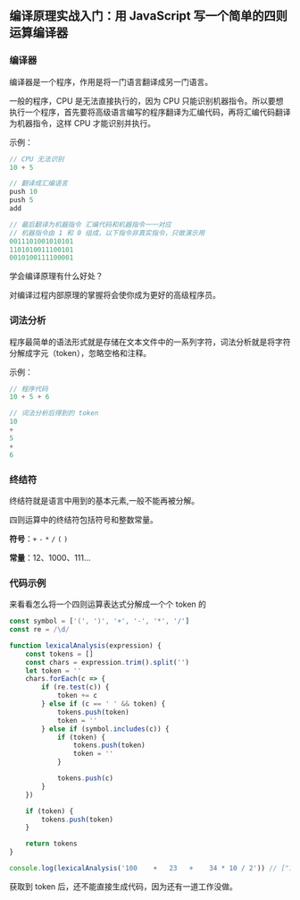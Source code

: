 ## 编译原理实战入门：用 JavaScript 写一个简单的四则运算编译器

### 编译器
编译器是一个程序，作用是将一门语言翻译成另一门语言。

一般的程序，CPU 是无法直接执行的，因为 CPU 只能识别机器指令。所以要想执行一个程序，首先要将高级语言编写的程序翻译为汇编代码，再将汇编代码翻译为机器指令，这样 CPU 才能识别并执行。

示例：
```js
// CPU 无法识别
10 + 5

// 翻译成汇编语言
push 10
push 5
add

// 最后翻译为机器指令 汇编代码和机器指令一一对应
// 机器指令由 1 和 0 组成，以下指令非真实指令，只做演示用
0011101001010101
1101010011100101
0010100111100001
```
学会编译原理有什么好处？

对编译过程内部原理的掌握将会使你成为更好的高级程序员。

### 词法分析
程序最简单的语法形式就是存储在文本文件中的一系列字符，词法分析就是将字符分解成字元（token），忽略空格和注释。

示例：
```js
// 程序代码
10 + 5 + 6

// 词法分析后得到的 token
10
+
5
+
6
```

### 终结符
终结符就是语言中用到的基本元素,一般不能再被分解。

四则运算中的终结符包括符号和整数常量。

**符号**：`+` `-` `*` `/` `(` `)`

**常量**：12、1000、111...

### 代码示例
来看看怎么将一个四则运算表达式分解成一个个 token 的
```js
const symbol = ['(', ')', '+', '-', '*', '/']
const re = /\d/

function lexicalAnalysis(expression) {
    const tokens = []
    const chars = expression.trim().split('')
    let token = ''
    chars.forEach(c => {
        if (re.test(c)) {
            token += c
        } else if (c == ' ' && token) {
            tokens.push(token)
            token = ''
        } else if (symbol.includes(c)) {
            if (token) {
                tokens.push(token)
                token = ''
            } 

            tokens.push(c)
        }
    })

    if (token) {
        tokens.push(token)
    }

    return tokens
}

console.log(lexicalAnalysis('100    +   23   +    34 * 10 / 2')) // ["100", "+", "23", "+", "34", "*", "10", "/", "2"]
```
获取到 token 后，还不能直接生成代码，因为还有一道工作没做。
